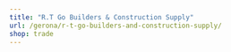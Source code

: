 ```yaml
---
title: "R.T Go Builders & Construction Supply"
url: /gerona/r-t-go-builders-and-construction-supply/
shop: trade
---
```


